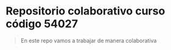 # Repositorio colaborativo curso código 54027

> En este repo vamos a trabajar de manera colaborativa

